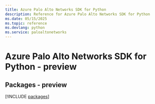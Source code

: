 ```yaml
---
title: Azure Palo Alto Networks SDK for Python
description: Reference for Azure Palo Alto Networks SDK for Python
ms.date: 05/15/2025
ms.topic: reference
ms.devlang: python
ms.service: paloaltonetworks
---
```

# Azure Palo Alto Networks SDK for Python - preview
## Packages - preview
[!INCLUDE [packages](palo-alto-networks-index.md)]
